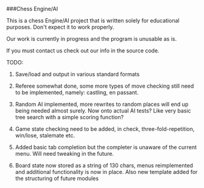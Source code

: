 ###Chess Engine/AI 

This is a chess Engine/AI project that is written solely for educational
purposes. Don't expect it to work properly.

Our work is currently in progress and the program is unusable as is.

If you must contact us check out our info in the source code.

TODO:

1) Save/load and output in various standard formats 

2) Referee somewhat done, some more types of move checking still need to be 
implemented, namely: castling, en passant.

3) Random AI implemented, more rewrites to random places will end up being
needed almost surely. Now onto actual AI tests? Like very basic tree search
with a simple scoring function?

4) Game state checking need to be added, in check, three-fold-repetition,
win/lose, stalemate etc.

5) Added basic tab completion but the completer is unaware of the current
menu. Will need tweaking in the future. 

6) Board state now stored as a string of 130 chars, menus reimplemented
and additional functionality is now in place. Also new template added
for the structuring of future modules
